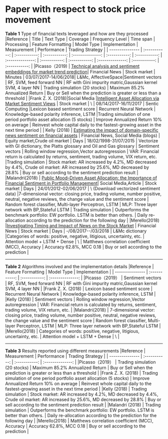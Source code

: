 # Paper with respect to stock price movement

**Table 1** Type of financial texts leveraged and how are they processed
|Reference       | Title | Text Type     |  Coverage    | Frequency Level  |   Time span   |  Processing   |  Feature Formatting     |  Model Type     | Implementation  |  Measurement      |  Performance      | Trading Strategy  |
| --------------- | :-----------: | :-----------: | :-----------: | :--------------: | :-----------: | :-----------: | :--------------: | :-----------: | :-----------: | :--------------: | :-----------: | :-----------: |
|Picasso（2019)   | [Technical analysis and sentiment embeddings for market trend prediction](https://www.sciencedirect.com/science/article/abs/pii/S0957417419304142)| Financial News | Stock market  | Minutes  | 03/07/2017-14/06/2018| L&Mc, AffectiveSpace|Sentiment vectors |	RF, SVM, feed forward NN |	RF with Gini impurity matric,Gaussian kernel SVM, 4 layer NN | Trading simulation (20 stocks) |	Maximum 85.2% Annualized Return |	Buy or Sell when the prediction is greater or less than a threshold |
|Frank Z. X. (2018)|Social Media   |[Intelligent Asset Allocation via Market Sentiment Views](https://ieeexplore.ieee.org/document/8492384) |	Stock market  |	\  | 	08/14/2017-16/11/2017 | Sentic Computing  |Lexicon based sentiment score |	Recurrent Neural Network |	Knowledge-based polarity inference, LSTM |Trading simulation of one period portfolio asset allocation (5 stocks) |	Improve Annualized Return 10% on average |	Reinvest whole capital daily to the fastest-growing asset in the next time period |
| Kelly (2018)  | [Estimating the impact of domain-specific news sentiment on financial assets](https://www.sciencedirect.com/science/article/abs/pii/S0950705118301230) |  Financial News, Social Media (blogs) |  Equity market,Crude oil market | Days | 18/02/1998-31/07/2015 |  Vectorize with GI dictionary, the Platts glossary and Oil and Gas glossary |	Sentiment vectors |	Rolling window regression,Vector autoregression |	VAR: Financial return is calculated by returns, sentiment, trading volume, VIX return, etc. |Trading simulation |	Stock market: AR increased by 4.2%, MD decreased by 4.4%, Crude oil market: AR increased by 25.6%, MD decreased by 28.8% |	Buy or sell according to the sentiment prediction result |
|Malandri(2018) | [Public Mood–Driven Asset Allocation: the Importance of Financial Sentiment in Portfolio Management](https://link.springer.com/article/10.1007/s12559-018-9609-2)|  Social Media,Article | Stock market | Days | 24/01/2012-02/06/2017 |  \ (Download vectorized sentiment data) |7-dimensional vector: closing price, trading volume, number positive, neutral, negative reviews, the change value and the sentiment score |	Random forest classifier, Multi-layer Perceptron, LSTM |	MLP: Three layer network with BP,Stateful LSTM |	Trading simulation | Outperforms the benchmark portfolio: EW portfolio. LSTM is better than others. |	Daily re-allocation according to the prediction for the following day |
|Merello(2018) |[Investigating Timing and Impact of News on the Stock Market](https://ieeexplore.ieee.org/document/8637369) | Financial News | Stock market | Days |	-/08/2017--/03/2018 | L&Mc dictionary |Categories of words: positive, negative, litigious, uncertainty, etc. |	Attention model + LSTM + Dense |	\ |	Matthews correlation coefficient (MCC), Accuracy |	Accuracy 62.8%, MCC 0.18 |	Buy or sell according to the prediction |


***

**Table 2** Algorithms involved and the implementation details
|Reference       | Feature Formatting     |  Model Type     | Implementation  |
| --------------- | :-----------: | :-----------: | :--------------: |
|Picasso（2019） |	Sentiment vectors |	RF, SVM, feed forward NN |	RF with Gini impurity matric,Gaussian kernel SVM, 4 layer NN |
|Frank Z. X. (2018) | Lexicon based sentiment score |	Recurrent Neural Network |	Knowledge-based polarity inference, LSTM |
|Kelly (2018) |	Sentiment vectors |	Rolling window regression,Vector autoregression |	VAR: Financial return is calculated by returns, sentiment, trading volume, VIX return, etc. |
|Malandri(2018) |	7-dimensional vector: closing price, trading volume, number positive, neutral, negative reviews, the change value and the sentiment score |	Random forest classifier, Multi-layer Perceptron, LSTM |	MLP: Three layer network with BP,Stateful LSTM |
|Merello(2018) |	Categories of words: positive, negative, litigious, uncertainty, etc. |	Attention model + LSTM + Dense |	\ |

***

**Table 3** Results reported using different measurements
|Reference       | Measurement      |  Performance      | Trading Strategy  |
| --------------- | :-----------: | :-----------: | :--------------: |
|Picasso（2019） |	Trading simulation (20 stocks) |	Maximum 85.2% Annualized Return |	Buy or Sell when the prediction is greater or less than a threshold |
|Frank Z. X. (2018) |	Trading simulation of one period portfolio asset allocation (5 stocks) |	Improve Annualized Return 10% on average |	Reinvest whole capital daily to the fastest-growing asset in the next time period |
|Kelly (2018) |	Trading simulation |	Stock market: AR increased by 4.2%, MD decreased by 4.4%, Crude oil market: AR increased by 25.6%, MD decreased by 28.8% |	Buy or sell according to the sentiment prediction result |
|Malandri (2018) |	Trading simulation | Outperforms the benchmark portfolio: EW portfolio. LSTM is better than others. |	Daily re-allocation according to the prediction for the following day |
|Merello(2018) |	Matthews correlation coefficient (MCC), Accuracy |	Accuracy 62.8%, MCC 0.18 |	Buy or sell according to the prediction |





 

